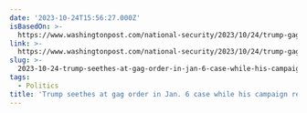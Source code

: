 ```yaml
---
date: '2023-10-24T15:56:27.000Z'
isBasedOn: >-
  https://www.washingtonpost.com/national-security/2023/10/24/trump-gag-order-reaction-jan-6/
link: >-
  https://www.washingtonpost.com/national-security/2023/10/24/trump-gag-order-reaction-jan-6/
slug: >-
  2023-10-24-trump-seethes-at-gag-order-in-jan-6-case-while-his-campaign-relishes-it
tags:
  - Politics
title: 'Trump seethes at gag order in Jan. 6 case while his campaign relishes it - '
---
```


